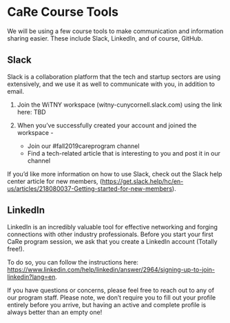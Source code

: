 # CaRe Course Tools

We will be using a few course tools to make communication and information sharing easier. These include Slack, 
LinkedIn, and of course, GitHub. 

## Slack

Slack is a collaboration platform that the tech and startup sectors are using extensively, and we use it as well to 
communicate with you, in addition to email. 

1) Join the WiTNY workspace (witny-cunycornell.slack.com) using the link here: TBD 

2) When you’ve successfully created your account and joined the workspace - 
   - Join our #fall2019careprogram channel
   - Find a tech-related article that is interesting to you and post it in our channel

If you’d like more information on how to use Slack, check out the Slack help center article for new members, 
(https://get.slack.help/hc/en-us/articles/218080037-Getting-started-for-new-members). 


## LinkedIn

LinkedIn is an incredibly valuable tool for effective networking and forging connections with other industry professionals. 
Before you start your first CaRe program session, we ask that you create a LinkedIn account (Totally free!). 

To do so, you can follow the instructions here: https://www.linkedin.com/help/linkedin/answer/2964/signing-up-to-join-linkedin?lang=en. 

If you have questions or concerns, please feel free to reach out to any of our program staff. 
Please note, we don’t require you to fill out your profile entirely before you arrive, 
but having an active and complete profile is always better than an empty one!
